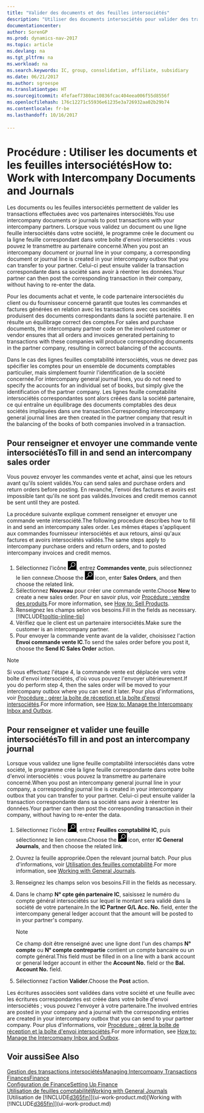 ```yaml
---
title: "Valider des documents et des feuilles intersociétés"
description: "Utiliser des documents intersociétés pour valider des transactions avec vos partenaires intersociétés."
documentationcenter: 
author: SorenGP
ms.prod: dynamics-nav-2017
ms.topic: article
ms.devlang: na
ms.tgt_pltfrm: na
ms.workload: na
ms.search.keywords: IC, group, consolidation, affiliate, subsidiary
ms.date: 06/21/2017
ms.author: sgroespe
ms.translationtype: HT
ms.sourcegitcommit: 4fefaef7380ac10836fcac404eea006f55d8556f
ms.openlocfilehash: 176c12271c55936e61235e3a726932aa02b29b74
ms.contentlocale: fr-be
ms.lasthandoff: 10/16/2017

---
```

# <a name="how-to-work-with-intercompany-documents-and-journals"></a><span data-ttu-id="53e00-103">Procédure : Utiliser les documents et les feuilles intersociétés</span><span class="sxs-lookup"><span data-stu-id="53e00-103">How to: Work with Intercompany Documents and Journals</span></span>
<span data-ttu-id="53e00-104">Les documents ou les feuilles intersociétés permettent de valider les transactions effectuées avec vos partenaires intersociétés.</span><span class="sxs-lookup"><span data-stu-id="53e00-104">You use intercompany documents or journals to post transactions with your intercompany partners.</span></span> <span data-ttu-id="53e00-105">Lorsque vous validez un document ou une ligne feuille intersociétés dans votre société, le programme crée le document ou la ligne feuille correspondant dans votre boîte d'envoi intersociétés : vous pouvez le transmettre au partenaire concerné.</span><span class="sxs-lookup"><span data-stu-id="53e00-105">When you post an intercompany document or journal line in your company, a corresponding document or journal line is created in your intercompany outbox that you can transfer to your partner.</span></span> <span data-ttu-id="53e00-106">Celui-ci peut ensuite valider la transaction correspondante dans sa société sans avoir à réentrer les données.</span><span class="sxs-lookup"><span data-stu-id="53e00-106">Your partner can then post the corresponding transaction in their company, without having to re-enter the data.</span></span>

<span data-ttu-id="53e00-107">Pour les documents achat et vente, le code partenaire intersociétés du client ou du fournisseur concerné garantit que toutes les commandes et factures générées en relation avec les transactions avec ces sociétés produisent des documents correspondants dans la société partenaire. Il en résulte un équilibrage correct des comptes.</span><span class="sxs-lookup"><span data-stu-id="53e00-107">For sales and purchase documents, the intercompany partner code on the involved customer or vendor ensures that all orders and invoices generated pertaining to transactions with these companies will produce corresponding documents in the partner company, resulting in correct balancing of the accounts.</span></span>

<span data-ttu-id="53e00-108">Dans le cas des lignes feuilles comptabilité intersociétés, vous ne devez pas spécifier les comptes pour un ensemble de documents comptables particulier, mais simplement fournir l'identification de la société concernée.</span><span class="sxs-lookup"><span data-stu-id="53e00-108">For intercompany general journal lines, you do not need to specify the accounts for an individual set of books, but simply give the identification of the partner company.</span></span> <span data-ttu-id="53e00-109">Les lignes feuille comptabilité intersociétés correspondantes sont alors créées dans la société partenaire, ce qui entraîne un équilibrage des documents comptables des deux sociétés impliquées dans une transaction.</span><span class="sxs-lookup"><span data-stu-id="53e00-109">Corresponding intercompany general journal lines are then created in the partner company that result in the balancing of the books of both companies involved in a transaction.</span></span>

## <a name="to-fill-in-and-send-an-intercompany-sales-order"></a><span data-ttu-id="53e00-110">Pour renseigner et envoyer une commande vente intersociétés</span><span class="sxs-lookup"><span data-stu-id="53e00-110">To fill in and send an intercompany sales order</span></span>
<span data-ttu-id="53e00-111">Vous pouvez envoyer les commandes vente et achat, ainsi que les retours avant qu'ils soient validés.</span><span class="sxs-lookup"><span data-stu-id="53e00-111">You can send sales and purchase orders and return orders before posting.</span></span> <span data-ttu-id="53e00-112">En revanche, l'envoi des factures et avoirs est impossible tant qu'ils ne sont pas validés.</span><span class="sxs-lookup"><span data-stu-id="53e00-112">Invoices and credit memos cannot be sent until they are posted.</span></span>

<span data-ttu-id="53e00-113">La procédure suivante explique comment renseigner et envoyer une commande vente intersociété.</span><span class="sxs-lookup"><span data-stu-id="53e00-113">The following procedure describes how to fill in and send an intercompany sales order.</span></span> <span data-ttu-id="53e00-114">Les mêmes étapes s'appliquent aux commandes fournisseur intersociétés et aux retours, ainsi qu'aux factures et avoirs intersociétés validés.</span><span class="sxs-lookup"><span data-stu-id="53e00-114">The same steps apply to intercompany purchase orders and return orders, and to posted intercompany invoices and credit memos.</span></span>  

1. <span data-ttu-id="53e00-115">Sélectionnez l'icône ![Page ou état pour la recherche](media/ui-search/search_small.png "Page ou état pour la recherche"), entrez **Commandes vente**, puis sélectionnez le lien connexe.</span><span class="sxs-lookup"><span data-stu-id="53e00-115">Choose the ![Search for Page or Report](media/ui-search/search_small.png "Search for Page or Report icon") icon, enter **Sales Orders**, and then choose the related link.</span></span>  
2. <span data-ttu-id="53e00-116">Sélectionnez **Nouveau** pour créer une commande vente.</span><span class="sxs-lookup"><span data-stu-id="53e00-116">Choose **New** to create a new sales order.</span></span> <span data-ttu-id="53e00-117">Pour en savoir plus, voir [Procédure : vendre des produits](sales-how-sell-products.md).</span><span class="sxs-lookup"><span data-stu-id="53e00-117">For more information, see [How to: Sell Products](sales-how-sell-products.md).</span></span>  
3. <span data-ttu-id="53e00-118">Renseignez les champs selon vos besoins.</span><span class="sxs-lookup"><span data-stu-id="53e00-118">Fill in the fields as necessary.</span></span> [!INCLUDE[tooltip-inline-tip](includes/tooltip-inline-tip_md.md)]
4. <span data-ttu-id="53e00-119">Vérifiez que le client est un partenaire intersociétés.</span><span class="sxs-lookup"><span data-stu-id="53e00-119">Make sure the customer is an intercompany partner.</span></span>
5. <span data-ttu-id="53e00-120">Pour envoyer la commande vente avant de la valider, choisissez l'action **Envoi commande vente IC**.</span><span class="sxs-lookup"><span data-stu-id="53e00-120">To send the sales order before you post it, choose the **Send IC Sales Order** action.</span></span>

> [!NOTE]
> <span data-ttu-id="53e00-121">Si vous effectuez l'étape 4, la commande vente est déplacée vers votre boîte d'envoi intersociétés, d'où vous pouvez l'envoyer ultérieurement.</span><span class="sxs-lookup"><span data-stu-id="53e00-121">If you do perform step 4, then the sales order will be moved to your intercompany outbox where you can send it later.</span></span> <span data-ttu-id="53e00-122">Pour plus d'informations, voir [Procédure : gérer la boîte de réception et la boîte d'envoi intersociétés](intercompany-how-manage-intercompany-inbox.md).</span><span class="sxs-lookup"><span data-stu-id="53e00-122">For more information, see [How to: Manage the Intercompany Inbox and Outbox](intercompany-how-manage-intercompany-inbox.md).</span></span>

## <a name="to-fill-in-and-post-an-intercompany-journal"></a><span data-ttu-id="53e00-123">Pour renseigner et valider une feuille intersociétés</span><span class="sxs-lookup"><span data-stu-id="53e00-123">To fill in and post an intercompany journal</span></span>
<span data-ttu-id="53e00-124">Lorsque vous validez une ligne feuille comptabilité intersociétés dans votre société, le programme crée la ligne feuille correspondante dans votre boîte d'envoi intersociétés : vous pouvez la transmettre au partenaire concerné.</span><span class="sxs-lookup"><span data-stu-id="53e00-124">When you post an intercompany general journal line in your company, a corresponding journal line is created in your intercompany outbox that you can transfer to your partner.</span></span> <span data-ttu-id="53e00-125">Celui-ci peut ensuite valider la transaction correspondante dans sa société sans avoir à réentrer les données.</span><span class="sxs-lookup"><span data-stu-id="53e00-125">Your partner can then post the corresponding transaction in their company, without having to re-enter the data.</span></span>

1. <span data-ttu-id="53e00-126">Sélectionnez l'icône ![Page ou état pour la recherche](media/ui-search/search_small.png "Page ou état pour la recherche"), entrez **Feuilles comptabilité IC**, puis sélectionnez le lien connexe.</span><span class="sxs-lookup"><span data-stu-id="53e00-126">Choose the ![Search for Page or Report](media/ui-search/search_small.png "Search for Page or Report icon") icon, enter **IC General Journals**, and then choose the related link.</span></span>  
2. <span data-ttu-id="53e00-127">Ouvrez la feuille appropriée.</span><span class="sxs-lookup"><span data-stu-id="53e00-127">Open the relevant journal batch.</span></span> <span data-ttu-id="53e00-128">Pour plus d'informations, voir [Utilisation des feuilles comptabilité](ui-work-general-journals.md).</span><span class="sxs-lookup"><span data-stu-id="53e00-128">For more information, see [Working with General Journals](ui-work-general-journals.md).</span></span>
3. <span data-ttu-id="53e00-129">Renseignez les champs selon vos besoins.</span><span class="sxs-lookup"><span data-stu-id="53e00-129">Fill in the fields as necessary.</span></span>
4. <span data-ttu-id="53e00-130">Dans le champ **N° cpte gén partenaire IC**, saisissez le numéro du compte général intersociétés sur lequel le montant sera validé dans la société de votre partenaire.</span><span class="sxs-lookup"><span data-stu-id="53e00-130">In the **IC Partner G/L Acc. No.** field, enter the intercompany general ledger account that the amount will be posted to in your partner's company.</span></span>

    > [!NOTE]
    > <span data-ttu-id="53e00-131">Ce champ doit être renseigné avec une ligne dont l'un des champs **N° compte** ou  **N° compte contrepartie** contient un compte bancaire ou un compte général.</span><span class="sxs-lookup"><span data-stu-id="53e00-131">This field must be filled in on a line with a bank account or general ledger account in either the **Account No.** field or the **Bal. Account No.** field.</span></span>  
5. <span data-ttu-id="53e00-132">Sélectionnez l'action **Valider**.</span><span class="sxs-lookup"><span data-stu-id="53e00-132">Choose the **Post** action.</span></span>

<span data-ttu-id="53e00-133">Les écritures associées sont validées dans votre société et une feuille avec les écritures correspondantes est créée dans votre boîte d'envoi intersociétés ; vous pouvez l'envoyer à votre partenaire.</span><span class="sxs-lookup"><span data-stu-id="53e00-133">The involved entries are posted in your company and a journal with the corresponding entries are created in your intercompany outbox that you can send to your partner company.</span></span> <span data-ttu-id="53e00-134">Pour plus d'informations, voir [Procédure : gérer la boîte de réception et la boîte d'envoi intersociétés](intercompany-how-manage-intercompany-inbox.md).</span><span class="sxs-lookup"><span data-stu-id="53e00-134">For more information, see [How to: Manage the Intercompany Inbox and Outbox](intercompany-how-manage-intercompany-inbox.md).</span></span> 

## <a name="see-also"></a><span data-ttu-id="53e00-135">Voir aussi</span><span class="sxs-lookup"><span data-stu-id="53e00-135">See Also</span></span>
[<span data-ttu-id="53e00-136">Gestion des transactions intersociétés</span><span class="sxs-lookup"><span data-stu-id="53e00-136">Managing Intercompany Transactions</span></span>](intercompany-manage.md)  
[<span data-ttu-id="53e00-137">Finances</span><span class="sxs-lookup"><span data-stu-id="53e00-137">Finance</span></span>](finance.md)  
[<span data-ttu-id="53e00-138">Configuration de Finance</span><span class="sxs-lookup"><span data-stu-id="53e00-138">Setting Up Finance</span></span>](finance-setup-finance.md)  
[<span data-ttu-id="53e00-139">Utilisation de feuilles comptabilité</span><span class="sxs-lookup"><span data-stu-id="53e00-139">Working with General Journals</span></span>](ui-work-general-journals.md)  
<span data-ttu-id="53e00-140">[Utilisation de [!INCLUDE[d365fin](includes/d365fin_md.md)]](ui-work-product.md)</span><span class="sxs-lookup"><span data-stu-id="53e00-140">[Working with [!INCLUDE[d365fin](includes/d365fin_md.md)]](ui-work-product.md)</span></span>

